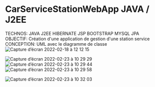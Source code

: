 # CarServiceStationWebApp JAVA / J2EE

TECHNOS: JAVA J2EE HIBERNATE JSP BOOTSTRAP MYSQL JPA
OBJECTIF: Création d'une application de gestion d'une station service
CONCEPTION: UML avec le diagramme de classe
![Capture d’écran 2022-02-18 à 12 12 15](https://user-images.githubusercontent.com/77153796/154672196-de6ffda1-2c4e-498a-9766-917b5cdc3c43.png)

![Capture d’écran 2022-02-23 à 10 29 29](https://user-images.githubusercontent.com/77153796/155292570-426a9c9a-c9bc-45bc-a641-a7de1d2ba39b.png)
![Capture d’écran 2022-02-23 à 10 29 44](https://user-images.githubusercontent.com/77153796/155292584-d972d3db-cf35-4700-ba0a-d1b0c611aa6b.png)
![Capture d’écran 2022-02-23 à 10 29 58](https://user-images.githubusercontent.com/77153796/155292592-73037d09-f737-4c91-b518-e5c79138349d.png)

![Capture d’écran 2022-02-23 à 10 32 03](https://user-images.githubusercontent.com/77153796/155292881-f3814d26-fcc7-4d3a-9d1b-3eb32a3090cc.png)
